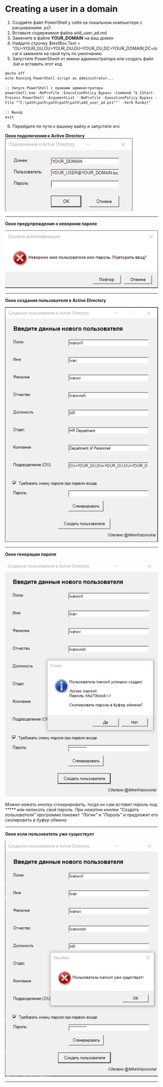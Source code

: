 # Creating a user in a domain
1) Создайте файл PowerShell у себя на локальном компьютере с расширением .ps1
2) Вставьте содержимое файла add_user_ad.md
3) Замените в файле **YOUR_DOMAIN** на ваш домен
4) Найдите строчку $textBox.Text = "OU=YOUR_OU,OU=YOUR_OU,OU=YOUR_OU,DC=YOUR_DOMAIN,DC=local и замените на свой путь по умолчанию
5) Запустите PowerSheell от имени администратора
или создать файл .bat и вставить этот код
```
@echo off
echo Running PowerShell script as administrator...

:: Запуск PowerShell с правами администратора
powershell.exe -NoProfile -ExecutionPolicy Bypass -Command "& {Start-Process PowerShell -ArgumentList '-NoProfile -ExecutionPolicy Bypass -File ""C:\path\path\path\path\path\add_user_ad.ps1""' -Verb RunAs}"

:: Выход
exit

```
6) Перейдите по пути к вашему вайлу и запустите его

**Окно подключения к Active Directory**
![Окно автаризации в AD](./img/connecting_to_ad.png)
_____

**Окно предупреждения о неверном пароле**

![ERROR](./img/ERROR.png)
_____

**Окно создания пользователя в Active Directory**

![Окно автаризации в AD](./img/creating_users.png)
_____

**Окно генерации пароля**

![Окно автаризации в AD](./img/user_pass.png)

*Можно нажать кнопку сгенерировать, тогда он сам вставит пароль под ***** или написать свой пароль. При нажатии кнопки "Создать пользователя" программа покажет "Логин" и "Пароль" и предложит его скопировать в буфер обмена*
_____

**Окно если пользователь уже существует**

![Окно автаризации в AD](./img/ERROR2.png)
_____